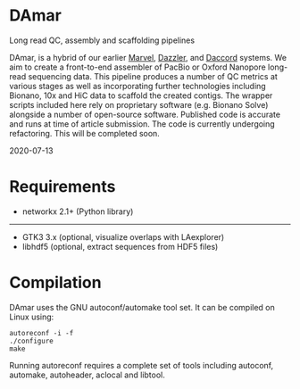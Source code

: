 # DAmar
Long read QC, assembly and scaffolding pipelines

DAmar, is a hybrid of our earlier [Marvel](https://github.com/schloi/MARVEL), [Dazzler](https://github.com/thegenemyers), and [Daccord](https://gitlab.com/german.tischler/daccord) systems. We aim to create a front-to-end assembler of PacBio or Oxford Nanopore long-read sequencing data. This pipeline produces a number of QC metrics at various stages as well as incorporating further technologies including Bionano, 10x and HiC data to scaffold the created contigs. The wrapper scripts included here rely on proprietary software (e.g. Bionano Solve) alongside a number of open-source software.
Published code is accurate and runs at time of article submission. The code is currently undergoing refactoring. This will be completed soon.

2020-07-13

# Requirements 
* networkx 2.1+ (Python library)
---
* GTK3 3.x (optional, visualize overlaps with LAexplorer)
* libhdf5 (optional, extract sequences from HDF5 files)


# Compilation
DAmar uses the GNU autoconf/automake tool set. It can be compiled on Linux using:

```
autoreconf -i -f
./configure
make
```

Running autoreconf requires a complete set of tools including autoconf, automake, autoheader, aclocal and libtool.
